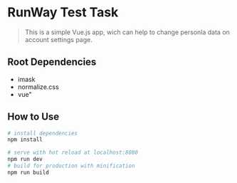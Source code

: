 # RunWay Test Task

> This is a simple Vue.js app, wich can help to change personla data on account settings page.

## Root Dependencies

- imask
- normalize.css
- vue"

## How to Use

``` bash
# install dependencies
npm install

# serve with hot reload at localhost:8080
npm run dev
# build for production with minification
npm run build
```